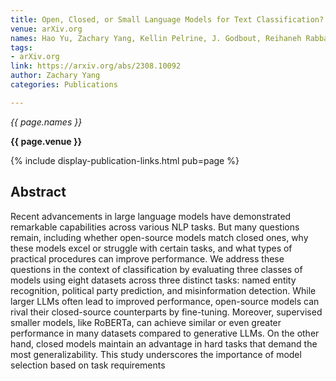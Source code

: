 ```yaml
---
title: Open, Closed, or Small Language Models for Text Classification?
venue: arXiv.org
names: Hao Yu, Zachary Yang, Kellin Pelrine, J. Godbout, Reihaneh Rabbany
tags:
- arXiv.org
link: https://arxiv.org/abs/2308.10092
author: Zachary Yang
categories: Publications

---
```


*{{ page.names }}*

**{{ page.venue }}**

{% include display-publication-links.html pub=page %}

## Abstract

Recent advancements in large language models have demonstrated remarkable capabilities across various NLP tasks. But many questions remain, including whether open-source models match closed ones, why these models excel or struggle with certain tasks, and what types of practical procedures can improve performance. We address these questions in the context of classification by evaluating three classes of models using eight datasets across three distinct tasks: named entity recognition, political party prediction, and misinformation detection. While larger LLMs often lead to improved performance, open-source models can rival their closed-source counterparts by fine-tuning. Moreover, supervised smaller models, like RoBERTa, can achieve similar or even greater performance in many datasets compared to generative LLMs. On the other hand, closed models maintain an advantage in hard tasks that demand the most generalizability. This study underscores the importance of model selection based on task requirements